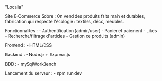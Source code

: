"Localia"

Site E-Commerce Sobre : 
On vend des produits faits main et durables, fabrication qui respecte l'écologie : textiles, déco, meubles.

Fonctionnalites : 
    - Authentification (admin/user)
    - Panier et paiement
    - Likes
    - Recherche/filtrage d'articles
    - Gestion de produits (admin)

Frontend :
    - HTML/CSS

Backend :
    - Node.js + Express.js

BDD : 
    - mySqlWorkBench

Lancement du serveur : 
    - npm run dev
